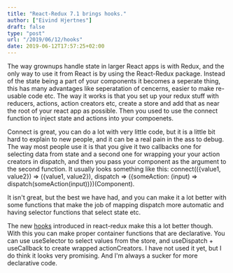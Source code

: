 ```yaml
---
title: "React-Redux 7.1 brings hooks."
author: ["Eivind Hjertnes"]
draft: false
type: "post"
url: "/2019/06/12/hooks"
date: 2019-06-12T17:57:25+02:00
---
```


The way grownups handle state in larger React apps is with Redux, and the only way to use it from React is by using the React-Redux package. Instead of the state being a part of your components it becomes a seperate thing, this has many advantages like seperatation of cencerns, easier to make re-usable code etc. The way it works is that you set up your redux stuff with reducers, actions, action creators etc, create a store and add that as near the root of your react app as possible. Then you used to use the connect function to inject state and actions into your compoenets.

Connect is great, you can do a lot with very little code, but it is a little bit hard to explain to new people, and it can be a real pain in the ass to debug. The way most people use it is that you give it two callbacks one for selecting data from state and a second one for wrapping your your action creators in dispatch, and then you pass your component as the argument to the second function. It usually looks something like this: connect(({value1, value2}) => ({value1, value2}), dispatch => ({someAction: (input) => dispatch(someAction(input))})(Component).

It isn't great, but the best we have had, and you can make it a lot better with some functions that make the job of mapping dispatch more automatic and having selector functions that select state etc.

The new [hooks](https://react-redux.js.org/next/api/hooks) introduced in react-redux make this a lot better though. With this you can make proper container functions that are declarative. You can use useSelector to select values from the store, and useDispatch + useCallback to create wrapped actionCreators. I have not used it yet, but I do think it looks very promising. And I'm always a sucker for more declarative code.

